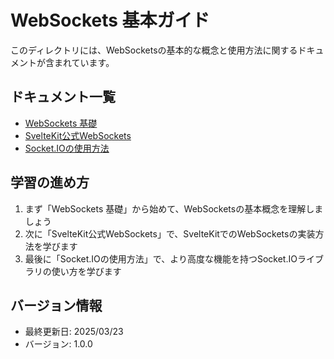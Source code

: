 # WebSockets 基本ガイド

このディレクトリには、WebSocketsの基本的な概念と使用方法に関するドキュメントが含まれています。

## ドキュメント一覧

- [WebSockets 基礎](./01-websockets-basics.md)
- [SvelteKit公式WebSockets](./02-websockets-official.md)
- [Socket.IOの使用方法](./03-websockets-socketio.md)

## 学習の進め方

1. まず「WebSockets 基礎」から始めて、WebSocketsの基本概念を理解しましょう
2. 次に「SvelteKit公式WebSockets」で、SvelteKitでのWebSocketsの実装方法を学びます
3. 最後に「Socket.IOの使用方法」で、より高度な機能を持つSocket.IOライブラリの使い方を学びます

## バージョン情報
- 最終更新日: 2025/03/23
- バージョン: 1.0.0
